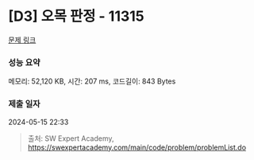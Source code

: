 # [D3] 오목 판정 - 11315 

[문제 링크](https://swexpertacademy.com/main/code/problem/problemDetail.do?contestProbId=AXaSUPYqPYMDFASQ) 

### 성능 요약

메모리: 52,120 KB, 시간: 207 ms, 코드길이: 843 Bytes

### 제출 일자

2024-05-15 22:33



> 출처: SW Expert Academy, https://swexpertacademy.com/main/code/problem/problemList.do